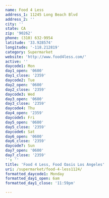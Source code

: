```yaml
---
name: Food 4 Less
address_1: 11245 Long Beach Blvd
address_2: ''
city: ''
state: CA
zip: '90262'
phone: (310) 632-9954
latitude: '33.928574'
longitude: '-118.212819'
category: Supermarket
website: 'http://www.food4less.com/'
active: ''
daycode1: Mon
day1_open: '0600'
day1_close: '2359'
daycode2: Tue
day2_open: '0600'
day2_close: '2359'
daycode3: Wed
day3_open: '0600'
day3_close: '2359'
daycode4: Thu
day4_open: '2359'
daycode5: Fri
day5_open: '0600'
day5_close: '2359'
daycode6: Sat
day6_open: '0600'
day6_close: '2359'
daycode7: Sun
day7_open: '0600'
day7_close: '2359'
'': ''
title: 'Food 4 Less, Food Oasis Los Angeles'
uri: /supermarket/food-4-less1124/
formatted_daycode1: Monday
formatted_day1_open: 6am
formatted_day1_close: '11:59pm'

---
```

